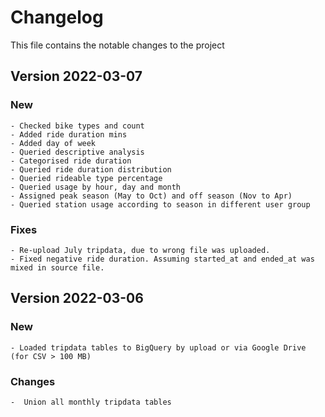 # Changelog
This file contains the notable changes to the project

## Version 2022-03-07

### New
    - Checked bike types and count
    - Added ride duration mins
    - Added day of week
    - Queried descriptive analysis
    - Categorised ride duration
    - Queried ride duration distribution
    - Queried rideable type percentage
    - Queried usage by hour, day and month
    - Assigned peak season (May to Oct) and off season (Nov to Apr)
    - Queried station usage according to season in different user group

### Fixes
    - Re-upload July tripdata, due to wrong file was uploaded.
    - Fixed negative ride duration. Assuming started_at and ended_at was mixed in source file.

## Version 2022-03-06

### New
    - Loaded tripdata tables to BigQuery by upload or via Google Drive (for CSV > 100 MB)

### Changes
    -  Union all monthly tripdata tables
